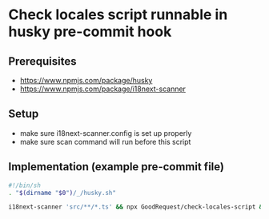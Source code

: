 # Check locales script runnable in husky pre-commit hook

## Prerequisites
- https://www.npmjs.com/package/husky
- https://www.npmjs.com/package/i18next-scanner

## Setup
- make sure i18next-scanner.config is set up properly
- make sure scan command will run before this script

## Implementation (example pre-commit file)
```bash
#!/bin/sh
. "$(dirname "$0")/_/husky.sh"

i18next-scanner 'src/**/*.ts' && npx GoodRequest/check-locales-script && npx lint-staged

```
